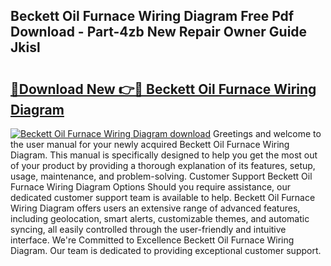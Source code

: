 ## Beckett Oil Furnace Wiring Diagram Free Pdf Download - Part-4zb New Repair Owner Guide Jkisl

# <h2><a href="http://dftfz73.blite.top/?on=Beckett+Oil+Furnace+Wiring+Diagram">🔗Download New 👉🔴 Beckett Oil Furnace Wiring Diagram</a></h2>

[![Beckett Oil Furnace Wiring Diagram download](https://i.imgur.com/lujVjoI.png)](http://dftfz73.blite.top/?on=Beckett+Oil+Furnace+Wiring+Diagram)
Greetings and welcome to the user manual for your newly acquired Beckett Oil Furnace Wiring Diagram. This manual is specifically designed to help you get the most out of your product by providing a thorough explanation of its features, setup, usage, maintenance, and problem-solving. Customer Support Beckett Oil Furnace Wiring Diagram Options Should you require assistance, our dedicated customer support team is available to help. Beckett Oil Furnace Wiring Diagram offers users an extensive range of advanced features, including geolocation, smart alerts, customizable themes, and automatic syncing, all easily controlled through the user-friendly and intuitive interface. We're Committed to Excellence Beckett Oil Furnace Wiring Diagram. Our team is dedicated to providing exceptional customer support.
